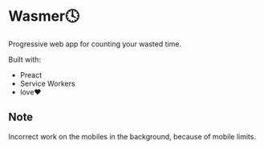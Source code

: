 # Wasmer🕓

Progressive web app for counting your wasted time.

Built with:
- Preact
- Service Workers
- love❤️


## Note
Incorrect work on the mobiles in the background, because of mobile limits.
